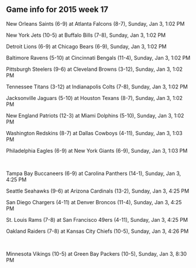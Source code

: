 ## Game info for 2015 week 17
New Orleans Saints (6-9) at Atlanta Falcons (8-7), Sunday, Jan 3, 1:02 PM

New York Jets (10-5) at Buffalo Bills (7-8), Sunday, Jan 3, 1:02 PM

Detroit Lions (6-9) at Chicago Bears (6-9), Sunday, Jan 3, 1:02 PM

Baltimore Ravens (5-10) at Cincinnati Bengals (11-4), Sunday, Jan 3, 1:02 PM

Pittsburgh Steelers (9-6) at Cleveland Browns (3-12), Sunday, Jan 3, 1:02 PM

Tennessee Titans (3-12) at Indianapolis Colts (7-8), Sunday, Jan 3, 1:02 PM

Jacksonville Jaguars (5-10) at Houston Texans (8-7), Sunday, Jan 3, 1:02 PM

New England Patriots (12-3) at Miami Dolphins (5-10), Sunday, Jan 3, 1:02 PM

Washington Redskins (8-7) at Dallas Cowboys (4-11), Sunday, Jan 3, 1:03 PM

Philadelphia Eagles (6-9) at New York Giants (6-9), Sunday, Jan 3, 1:03 PM


<br/>

Tampa Bay Buccaneers (6-9) at Carolina Panthers (14-1), Sunday, Jan 3, 4:25 PM

Seattle Seahawks (9-6) at Arizona Cardinals (13-2), Sunday, Jan 3, 4:25 PM

San Diego Chargers (4-11) at Denver Broncos (11-4), Sunday, Jan 3, 4:25 PM

St. Louis Rams (7-8) at San Francisco 49ers (4-11), Sunday, Jan 3, 4:25 PM

Oakland Raiders (7-8) at Kansas City Chiefs (10-5), Sunday, Jan 3, 4:26 PM


<br/>

Minnesota Vikings (10-5) at Green Bay Packers (10-5), Sunday, Jan 3, 8:30 PM


